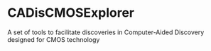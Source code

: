 # CADisCMOSExplorer
A set of tools to facilitate discoveries in Computer-Aided Discovery designed for CMOS technology
